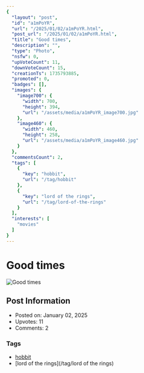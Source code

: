 ```yaml
---
{
  "layout": "post",
  "id": "a1mPoYR",
  "url": "/2025/01/02/a1mPoYR.html",
  "post_url": "/2025/01/02/a1mPoYR.html",
  "title": "Good times",
  "description": "",
  "type": "Photo",
  "nsfw": 0,
  "upVoteCount": 11,
  "downVoteCount": 15,
  "creationTs": 1735793885,
  "promoted": 0,
  "badges": [],
  "images": {
    "image700": {
      "width": 700,
      "height": 394,
      "url": "/assets/media/a1mPoYR_image700.jpg"
    },
    "image460": {
      "width": 460,
      "height": 258,
      "url": "/assets/media/a1mPoYR_image460.jpg"
    }
  },
  "commentsCount": 2,
  "tags": [
    {
      "key": "hobbit",
      "url": "/tag/hobbit"
    },
    {
      "key": "lord of the rings",
      "url": "/tag/lord-of-the-rings"
    }
  ],
  "interests": [
    "movies"
  ]
}
---
```


# Good times

![Good times](/assets/media/a1mPoYR_image700.jpg)

## Post Information

- Posted on: January 02, 2025
- Upvotes: 11
- Comments: 2

### Tags

- [hobbit](/tag/hobbit)
- [lord of the rings](/tag/lord of the rings)
